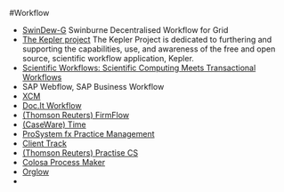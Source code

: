 #Workflow

 * [SwinDew-G](http://www.swinflow.org/swindew/grid/) Swinburne Decentralised Workflow for Grid
 * [The Kepler project](https://kepler-project.org/) The Kepler Project is dedicated to furthering and supporting the capabilities, use, and awareness of the free and open source, scientific workflow application, Kepler.
 * [Scientific Workflows: Scientific Computing Meets Transactional Workflows](http://www.csc.ncsu.edu/faculty/mpsingh/papers/databases/workflows/)
 * SAP Webflow, SAP Business Workflow
 * [XCM](http://www.xcmsolutions.com)
 * [Doc.It Workflow](http://www.doc-it.com)
 * [(Thomson Reuters) FirmFlow](http://cs.thomsonreuters.com/firmflow)
 * [(CaseWare) Time](http://www.caseware.ca)
 * [ProSystem fx Practice Management](www.cch.ca)
 * [Client Track](http://www.clietntrac.ca)
 * [(Thomson Reuters) Practise CS](http://cs.thomsonreuters.com/practise)
 * [Colosa Process Maker](http://www.processmaker.com/)
 * [Orglow](https://www.orglow.com/)
 *


